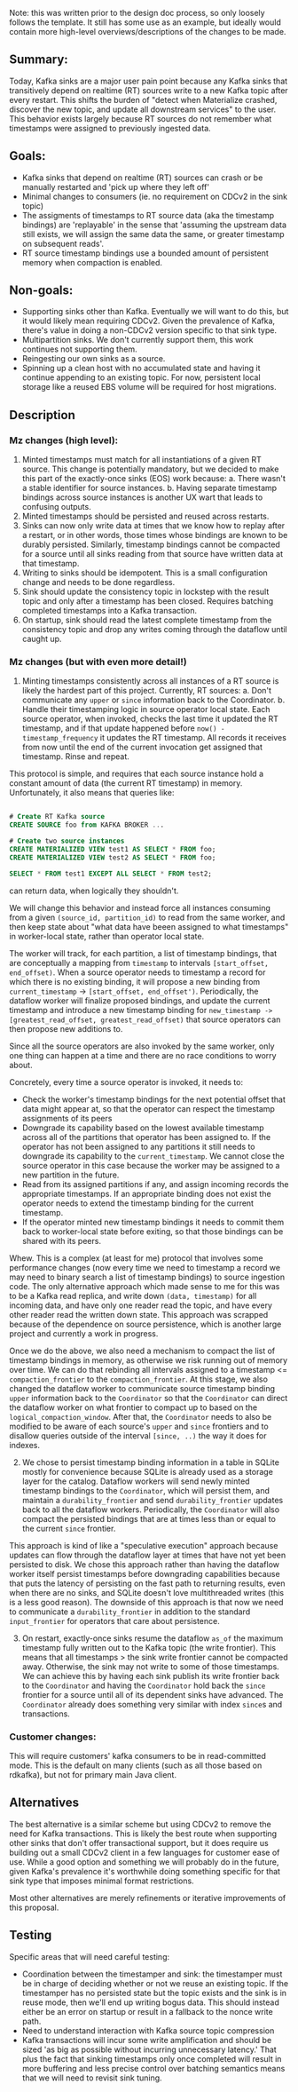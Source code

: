 Note: this was written prior to the design doc process, so only loosely follows the template. It still has some use as an example, but ideally would contain more high-level overviews/descriptions of the changes to be made.

## Summary:

Today, Kafka sinks are a major user pain point because any Kafka sinks that transitively depend on realtime (RT) sources write to a new Kafka topic after every restart. This shifts the burden of "detect when Materialize crashed, discover the new topic, and update all downstream services" to the user. This behavior exists largely because RT sources do not remember what timestamps were assigned to previously ingested data.

## Goals:

* Kafka sinks that depend on realtime (RT) sources can crash or be manually restarted and 'pick up where they left off'
* Minimal changes to consumers (ie. no requirement on CDCv2 in the sink topic)
* The assigments of timestamps to RT source data (aka the timestamp bindings) are 'replayable' in the sense that 'assuming the upstream data still exists, we will assign the same data the same, or greater timestamp on subsequent reads'.
* RT source timestamp bindings use a bounded amount of persistent memory when compaction is enabled.

## Non-goals:

* Supporting sinks other than Kafka. Eventually we will want to do this, but it would likely mean requiring CDCv2. Given the prevalence of Kafka, there's value in doing a non-CDCv2 version specific to that sink type.
* Multipartition sinks. We don't currently support them, this work continues not supporting them.
* Reingesting our own sinks as a source.
* Spinning up a clean host with no accumulated state and having it continue appending to an existing topic. For now, persistent local storage like a reused EBS volume will be required for host migrations.

## Description

### Mz changes (high level):

1. Minted timestamps must match for all instantiations of a given RT source. This change is potentially mandatory, but we decided to make this part of the exactly-once sinks (EOS) work because:
   a. There wasn't a stable identifier for source instances.
   b. Having separate timestamp bindings across source instances is another UX wart that leads to confusing outputs.
2. Minted timestamps should be persisted and reused across restarts.
3. Sinks can now only write data at times that we know how to replay after a restart, or in other words, those times whose bindings are known to be durably persisted. Similarly, timestamp bindings cannot be compacted for a source until all sinks reading from that source have written data at that timestamp.
4. Writing to sinks should be idempotent. This is a small configuration change and needs to be done regardless.
5. Sink should update the consistency topic in lockstep with the result topic and only after a timestamp has been closed. Requires batching completed timestamps into a Kafka transaction.
6. On startup, sink should read the latest complete timestamp from the consistency topic and drop any writes coming through the dataflow until caught up.

### Mz changes (but with even more detail!)

1. Minting timestamps consistently across all instances of a RT source is likely the hardest part of this project. Currently, RT sources:
   a. Don't communicate any `upper` or `since` information back to the Coordinator.
   b. Handle their timestamping logic in source operator local state. Each source operator, when invoked, checks the last time it updated the RT timestamp, and if that update happened before `now() - timestamp_frequency` it updates the RT timestamp. All records it receives from now until the end of the current invocation get assigned that timestamp. Rinse and repeat.

This protocol is simple, and requires that each source instance hold a constant amount of data (the current RT timestamp) in memory. Unfortunately, it also means that queries like:

```sql

# Create RT Kafka source
CREATE SOURCE foo from KAFKA BROKER ...

# Create two source instances
CREATE MATERIALIZED VIEW test1 AS SELECT * FROM foo;
CREATE MATERIALIZED VIEW test2 AS SELECT * FROM foo;

SELECT * FROM test1 EXCEPT ALL SELECT * FROM test2;
```

can return data, when logically they shouldn't.

We will change this behavior and instead force all instances consuming from a given `(source_id, partition_id)` to read from the same worker, and then keep state about "what data have beeen assigned to what timestamps" in worker-local state, rather than operator local state.

The worker will track, for each partition, a list of timestamp bindings, that are conceptually a mapping from `timestamp` to intervals `[start_offset, end_offset)`. When a source operator needs to timestamp a record for which there is no existing binding, it will propose a new binding from `current_timestamp` -> `[start_offset, end_offset')`. Periodically, the dataflow worker will finalize proposed bindings, and update the current timestamp and introduce a new timestamp binding for `new_timestamp -> [greatest_read_offset, greatest_read_offset)` that source operators can then propose new additions to.

Since all the source operators are also invoked by the same worker, only one thing can happen at a time and there are no race conditions to worry about.

Concretely, every time a source operator is invoked, it needs to:
 - Check the worker's timestamp bindings for the next potential offset that data might appear at, so that the operator can respect the timestamp assignments of its peers
 - Downgrade its capability based on the lowest available timestamp across all of the partitions that operator has been assigned to. If the operator has not been assigned to any partitions it still needs to downgrade its capability to the `current_timestamp`. We cannot close the source operator in this case because the worker may be assigned to a new partition in the future.
 - Read from its assigned partitions if any, and assign incoming records the appropriate timestamps. If an appropriate binding does not exist the operator needs to extend the timestamp binding for the current timestamp.
 - If the operator minted new timestamp bindings it needs to commit them back to worker-local state before exiting, so that those bindings can be shared with its peers.

Whew. This is a complex (at least for me) protocol that involves some performance changes (now every time we need to timestamp a record we may need to binary search a list of timestamp bindings) to source ingestion code. The only alternative approach which made sense to me for this was to be a Kafka read replica, and write down `(data, timestamp)` for all incoming data, and have only one reader read the topic, and have every other reader read the written down state. This approach was scrapped because of the dependence on source persistence, which is another large project and currently a work in progress.

Once we do the above, we also need a mechanism to compact the list of timestamp bindings in memory, as otherwise we risk running out of memory over time. We can do that rebinding all intervals assigned to a timestamp <= `compaction_frontier` to the `compaction_frontier`. At this stage, we also changed the dataflow worker to communicate source timestamp binding `upper` information back to the `Coordinator` so that the `Coordinator` can direct the dataflow worker on what frontier to compact up to based on the `logical_compaction_window`. After that, the `Coordinator` needs to also be modified to be aware of each source's `upper` and `since` frontiers and to disallow queries outside of the interval `[since, ..)` the way it does for indexes.

2. We chose to persist timestamp binding information in a table in SQLite mostly for convenience because SQLite is already used as a storage layer for the catalog. Dataflow workers will send newly minted timestamp bindings to the `Coordinator`, which will persist them, and maintain a `durability_frontier` and send `durability_frontier` updates back to all the dataflow workers. Periodically, the `Coordinator` will also compact the persisted bindings that are at times less than or equal to the current `since` frontier.

This approach is kind of like a "speculative execution" approach because updates can flow through the dataflow layer at times that have not yet been persisted to disk. We chose this approach rather than having the dataflow worker itself persist timestamps before downgrading capabilities because that puts the latency of persisting on the fast path to returning results, even when there are no sinks, and SQLite doesn't love multithreaded writes (this is a less good reason). The downside of this approach is that now we need to communicate a `durability_frontier` in addition to the standard `input_frontier` for operators that care about persistence.

3. On restart, exactly-once sinks resume the dataflow `as_of` the maximum timestamp fully written out to the Kafka topic (the write frontier). This means that all timestamps > the sink write frontier cannot be compacted away. Otherwise, the sink may not write to some of those timestamps. We can achieve this by having each sink publish its write frontier back to the `Coordinator` and having the `Coordinator` hold back the `since` frontier for a source until all of its dependent sinks have advanced. The `Coordinator` already does something very similar with index `since`s and transactions.

### Customer changes:

This will require customers' kafka consumers to be in read-committed mode. This is the default on many clients (such as all those based on rdkafka), but not for primary main Java client.

## Alternatives

The best alternative is a similar scheme but using CDCv2 to remove the need for Kafka transactions. This is likely the best route when supporting other sinks that don't offer transactional support, but it does require us building out a small CDCv2 client in a few languages for customer ease of use. While a good option and something we will probably do in the future, given Kafka's prevalence it's worthwhile doing something specific for that sink type that imposes minimal format restrictions.

Most other alternatives are merely refinements or iterative improvements of this proposal.

## Testing

Specific areas that will need careful testing:
* Coordination between the timestamper and sink: the timestamper must be in charge of deciding whether or not we reuse an existing topic. If the timestamper has no persisted state but the topic exists and the sink is in reuse mode, then we'll end up writing bogus data. This should instead either be an error on startup or result in a fallback to the nonce write path.
* Need to understand interaction with Kafka source topic compression
* Kafka transactions will incur some write amplification and should be sized 'as big as possible without incurring unnecessary latency.' That plus the fact that sinking timestamps only once completed will result in more buffering and less precise control over batching semantics means that we will need to revisit sink tuning.
